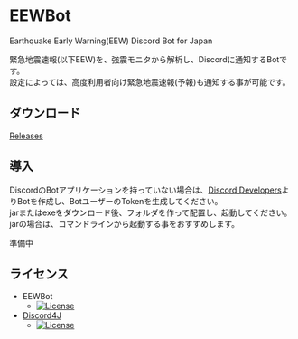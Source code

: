 # EEWBot
Earthquake Early Warning(EEW) Discord Bot for Japan

緊急地震速報(以下EEW)を、強震モニタから解析し、Discordに通知するBotです。  
設定によっては、高度利用者向け緊急地震速報(予報)も通知する事が可能です。

## ダウンロード
[Releases](https://github.com/Team-Fruit/EEWBot/releases/latest)

## 導入
DiscordのBotアプリケーションを持っていない場合は、[Discord Developers](https://discordapp.com/developers/applications/me)よりBotを作成し、BotユーザーのTokenを生成してください。  
jarまたはexeをダウンロード後、フォルダを作って配置し、起動してください。  
jarの場合は、コマンドラインから起動する事をおすすめします。

準備中

## ライセンス
- EEWBot
  - [![License](https://img.shields.io/badge/license-MIT-blue.svg?style=flat)](https://github.com/Team-Fruit/EEWBot/blob/master/LICENSE.md)
- [Discord4J](https://github.com/austinv11/Discord4J)
  - [![License](https://img.shields.io/badge/License-LGPLv3-blue.svg?style=flat)](https://github.com/austinv11/Discord4J/blob/master/LICENSE.txt)
